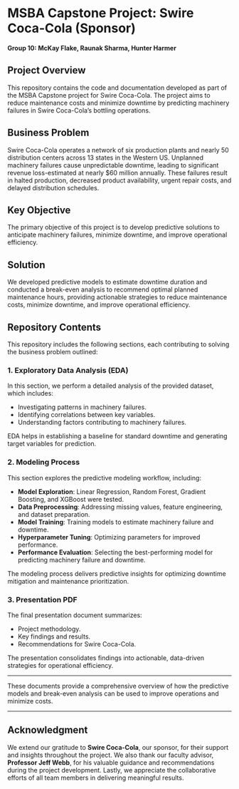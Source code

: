# MSBA Capstone Project: Swire Coca-Cola (Sponsor)
**Group 10: McKay Flake, Raunak Sharma, Hunter Harmer**

## Project Overview  
This repository contains the code and documentation developed as part of the MSBA Capstone project for Swire Coca-Cola. The project aims to reduce maintenance costs and minimize downtime by predicting machinery failures in Swire Coca-Cola’s bottling operations.

## Business Problem  
Swire Coca-Cola operates a network of six production plants and nearly 50 distribution centers across 13 states in the Western US. Unplanned machinery failures cause unpredictable downtime, leading to significant revenue loss-estimated at nearly $60 million annually. These failures result in halted production, decreased product availability, urgent repair costs, and delayed distribution schedules.

## Key Objective  
The primary objective of this project is to develop predictive solutions to anticipate machinery failures, minimize downtime, and improve operational efficiency.

## Solution  
We developed predictive models to estimate downtime duration and conducted a break-even analysis to recommend optimal planned maintenance hours, providing actionable strategies to reduce maintenance costs, minimize downtime, and improve operational efficiency.

## Repository Contents  
This repository includes the following sections, each contributing to solving the business problem outlined:

### 1. **Exploratory Data Analysis (EDA)**  
In this section, we perform a detailed analysis of the provided dataset, which includes:  
- Investigating patterns in machinery failures.  
- Identifying correlations between key variables.  
- Understanding factors contributing to machinery failures.  

EDA helps in establishing a baseline for standard downtime and generating target variables for prediction.

### 2. **Modeling Process**  
This section explores the predictive modeling workflow, including:  
- **Model Exploration**: Linear Regression, Random Forest, Gradient Boosting, and XGBoost were tested.  
- **Data Preprocessing**: Addressing missing values, feature engineering, and dataset preparation.  
- **Model Training**: Training models to estimate machinery failure and downtime.  
- **Hyperparameter Tuning**: Optimizing parameters for improved performance.  
- **Performance Evaluation**: Selecting the best-performing model for predicting machinery failure and downtime.

The modeling process delivers predictive insights for optimizing downtime mitigation and maintenance prioritization.

### 3. **Presentation PDF**  
The final presentation document summarizes:  
- Project methodology.  
- Key findings and results.  
- Recommendations for Swire Coca-Cola.

The presentation consolidates findings into actionable, data-driven strategies for operational efficiency.

---

These documents provide a comprehensive overview of how the predictive models and break-even analysis can be used to improve operations and minimize costs.

---

## Acknowledgment  
We extend our gratitude to **Swire Coca-Cola**, our sponsor, for their support and insights throughout the project. We also thank our faculty advisor, **Professor Jeff Webb**, for his valuable guidance and recommendations during the project development. Lastly, we appreciate the collaborative efforts of all team members in delivering meaningful results.
